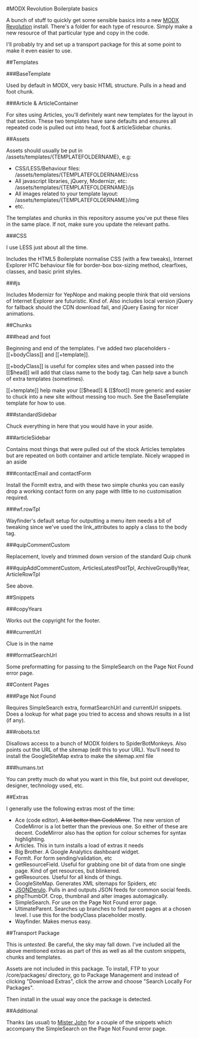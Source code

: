 #MODX Revolution Boilerplate basics

A bunch of stuff to quickly get some sensible basics into a new [MODX Revolution](http://modx.com/) install. There's a folder for each type of resource. Simply make a new resource of that particular type and copy in the code.

I'll probably try and set up a transport package for this at some point to make it even easier to use.


##Templates

###BaseTemplate

Used by default in MODX, very basic HTML structure. Pulls in a head and foot chunk.

###Article & ArticleContainer

For sites using Articles, you'll definitely want new templates for the layout in that section. These two templates have sane defaults and ensures all repeated code is pulled out into head, foot & articleSidebar chunks.


##Assets

Assets should usually be put in /assets/templates/{TEMPLATEFOLDERNAME}, e.g:

* CSS/LESS/Behaviour files: /assets/templates/{TEMPLATEFOLDERNAME}/css
* All javascript libraries, jQuery, Modernizr, etc: /assets/templates/{TEMPLATEFOLDERNAME}/js
* All images related to your template layout: /assets/templates/{TEMPLATEFOLDERNAME}/img
* etc.

The templates and chunks in this repository assume you've put these files in the same place. If not, make sure you update the relevant paths.

###CSS

I use LESS just about all the time.

Includes the HTML5 Boilerplate normalise CSS (with a few tweaks), Internet Explorer HTC behaviour file for border-box box-sizing method, clearfixes, classes, and basic print styles. 

###js

Includes Modernizr for YepNope and making people think that old versions of Internet Explorer are futuristic. Kind of. Also includes local version jQuery for fallback should the CDN download fail, and jQuery Easing for nicer animations.


##Chunks

###head and foot

Beginning and end of the templates. I've added two placeholders - [[+bodyClass]] and [[+template]].

[[+bodyClass]] is useful for complex sites and when passed into the [[$head]] will add that class name to the body tag. Can help save a bunch of extra templates (sometimes).

[[+template]] help make your [[$head]] & [[$foot]] more generic and easier to chuck into a new site without messing too much. See the BaseTemplate template for how to use.

###standardSidebar

Chuck everything in here that you would have in your aside. 

###articleSidebar

Contains most things that were pulled out of the stock Articles templates but are repeated on both container and article template. Nicely wrapped in an aside

###contactEmail and contactForm

Install the FormIt extra, and with these two simple chunks you can easily drop a working contact form on any page with little to no customisation required.

###wf.rowTpl

Wayfinder's default setup for outputting a menu item needs a bit of tweaking since we've used the link_attributes to apply a class to the body tag.

###quipCommentCustom

Replacement, lovely and trimmed down version of the standard Quip chunk

###quipAddCommentCustom, ArticlesLatestPostTpl, ArchiveGroupByYear, ArticleRowTpl

See above.



##Snippets

###copyYears

Works out the copyright for the footer.

###currentUrl

Clue is in the name

###formatSearchUrl

Some preformatting for passing to the SimpleSearch on the Page Not Found error page.


##Content Pages

###Page Not Found

Requires SimpleSearch extra, formatSearchUrl and currentUrl snippets. Does a lookup for what page you tried to access and shows results in a list (if any).

###robots.txt

Disallows access to a bunch of MODX folders to SpiderBotMonkeys. Also points out the URL of the sitemap (edit this to your URL). You'll need to install the GoogleSiteMap extra to make the sitemap.xml file

###humans.txt

You can pretty much do what you want in this file, but point out developer, designer, technology used, etc.


##Extras

I generally use the following extras most of the time:

* Ace (code editor). <del>A lot better than CodeMirror</del>. The new version of CodeMirror is a lot better than the previous one. So either of these are decent. CodeMirror also has the option for colour schemes for syntax highlighting.
* Articles. This in turn installs a load of extras it needs
* Big Brother. A Google Analytics dashboard widget.
* FormIt. For form sending/validation, etc
* getResourceField. Useful for grabbing one bit of data from one single page. Kind of get resources, but blinkered.
* getResources. Useful for all kinds of things.
* GoogleSiteMap. Generates XML sitemaps for Spiders, etc
* [JSONDerulo](http://modx.com/extras/package/jsonderulo23). Pulls in and outputs JSON feeds for common social feeds.
* phpThumbOf. Crop, thumbnail and alter images automagically.
* SimpleSearch. For use on the Page Not Found error page.
* UltimateParent. Searches up branches to find parent pages at a chosen level. I use this for the bodyClass placeholder mostly.
* Wayfinder. Makes menus easy.


##Transport Package

This is *untested*. Be careful, the sky may fall down. I've included all the above mentioned extras as part of this as well as all the custom snippets, chunks and templates. 

Assets are not included in this package. To install, FTP to your /core/packages/ directory, go to Package Management and instead of clicking "Download Extras", click the arrow and choose "Search Locally For Packages".

Then install in the usual way once the package is detected.

##Additional

Thanks (as usual) to [Mister John](https://github.com/johnnoel) for a couple of the snippets which accompany the SimpleSearch on the Page Not Found error page.